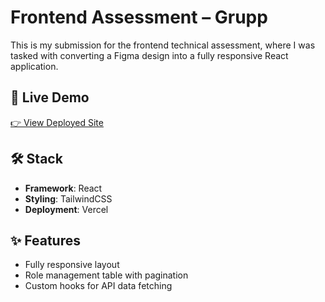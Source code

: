 # Frontend Assessment – Grupp

This is my submission for the frontend technical assessment, where I was tasked with converting a Figma design into a fully responsive React application.

## 🔗 Live Demo

[👉 View Deployed Site](https://grupp-theta.vercel.app/)

## 🛠️ Stack

- **Framework**: React
- **Styling**: TailwindCSS
- **Deployment**: Vercel

## ✨ Features

- Fully responsive layout
- Role management table with pagination
- Custom hooks for API data fetching

